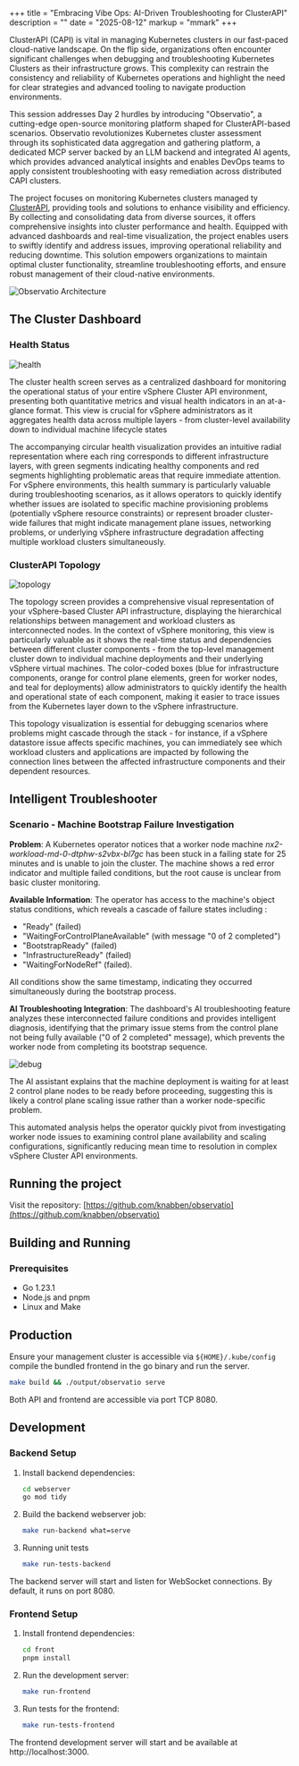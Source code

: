+++
title = "Embracing Vibe Ops: AI-Driven Troubleshooting for ClusterAPI"
description = ""
date = "2025-08-12"
markup = "mmark"
+++

ClusterAPI (CAPI) is vital in managing Kubernetes clusters in our fast-paced cloud-native landscape. On the flip side, organizations often encounter significant challenges when debugging and troubleshooting Kubernetes Clusters as their infrastructure grows. This complexity can restrain the consistency and reliability of Kubernetes operations and highlight the need for clear strategies and advanced tooling to navigate production environments.

This session addresses Day 2 hurdles by introducing "Observatio", a cutting-edge open-source monitoring platform shaped for ClusterAPI-based scenarios. Observatio revolutionizes Kubernetes cluster assessment through its sophisticated data aggregation and gathering platform, a dedicated MCP server backed by an LLM backend and integrated AI agents, which provides advanced analytical insights and enables DevOps teams to apply consistent troubleshooting with easy remediation across distributed CAPI clusters.

The project focuses on monitoring Kubernetes clusters managed ty [ClusterAPI](https://cluster-api.sigs.k8s.io/), 
providing tools and solutions to enhance visibility and efficiency. By collecting and consolidating data from diverse sources, 
it offers comprehensive insights into cluster performance and health. Equipped with advanced dashboards and real-time visualization, 
the project enables users to swiftly identify and address issues, improving operational reliability and reducing downtime. 
This solution empowers organizations to maintain optimal cluster functionality, streamline troubleshooting efforts, 
and ensure robust management of their cloud-native environments.


![Observatio Architecture](./images/architecture.png?width=800px)

## The Cluster Dashboard

### Health Status

![health](./images/health.png "health")

The cluster health screen serves as a centralized dashboard for monitoring the operational status of your entire vSphere Cluster API environment, 
presenting both quantitative metrics and visual health indicators in an at-a-glance format. 
This view is crucial for vSphere administrators as it aggregates health data across multiple layers - from cluster-level availability down to individual machine lifecycle states 
The accompanying circular health visualization provides an intuitive radial representation where each ring corresponds to different infrastructure layers, with green segments indicating healthy components and red segments highlighting problematic areas that require immediate attention. 
For vSphere environments, this health summary is particularly valuable during troubleshooting scenarios, as it allows operators to quickly identify whether issues are isolated to specific machine provisioning problems 
(potentially vSphere resource constraints) or represent broader cluster-wide failures that might indicate management plane issues, 
networking problems, or underlying vSphere infrastructure degradation affecting multiple workload clusters simultaneously.

### ClusterAPI Topology

![topology](./images/topology.png "topology")

The topology screen provides a comprehensive visual representation of your vSphere-based Cluster API infrastructure, displaying the hierarchical relationships
between management and workload clusters as interconnected nodes. In the context of vSphere monitoring, this view is particularly valuable as it shows the real-time
status and dependencies between different cluster components - from the top-level management cluster down to individual machine deployments and their underlying vSphere virtual machines.
The color-coded boxes (blue for infrastructure components, orange for control plane elements, green for worker nodes, and teal for deployments) allow administrators to quickly 
identify the health and operational state of each component, making it easier to trace issues from the Kubernetes layer down to the vSphere infrastructure. 
This topology visualization is essential for debugging scenarios where problems might cascade through the stack - for instance, if a vSphere datastore issue affects specific machines,
you can immediately see which workload clusters and applications are impacted by following the connection lines between the affected infrastructure components and
their dependent resources.

## Intelligent Troubleshooter

### Scenario - Machine Bootstrap Failure Investigation

**Problem**: A Kubernetes operator notices that a worker node machine *nx2-workload-md-0-dtphw-s2vbx-bl7gc* has been stuck in a failing 
state for 25 minutes and is unable to join the cluster. The machine shows a red error indicator and multiple failed conditions, 
but the root cause is unclear from basic cluster monitoring.
**Available Information**: The operator has access to the machine's object status conditions, which reveals a cascade 
of failure states including :
- "Ready" (failed)
- "WaitingForControlPlaneAvailable" (with message "0 of 2 completed")
- "BootstrapReady" (failed)
- "InfrastructureReady" (failed)
- "WaitingForNodeRef" (failed). 
All conditions show the same timestamp, indicating they occurred simultaneously during the bootstrap process.
**AI Troubleshooting Integration**: The dashboard's AI troubleshooting feature analyzes these interconnected failure conditions and provides intelligent diagnosis, 
identifying that the primary issue stems from the control plane not being fully available ("0 of 2 completed" message), which prevents the worker node from 
completing its bootstrap sequence. 

![debug](./images/debug-ai.gif "debug")

The AI assistant explains that the machine deployment is waiting for at least 2 control plane nodes to be ready before proceeding, 
suggesting this is likely a control plane scaling issue rather than a worker node-specific problem. 
This automated analysis helps the operator quickly pivot from investigating worker node issues to examining control plane availability 
and scaling configurations, significantly reducing mean time to resolution in complex vSphere Cluster API environments.

## Running the project

Visit the repository: [https://github.com/knabben/observatio](https://github.com/knabben/observatio)

## Building and Running

### Prerequisites

- Go 1.23.1
- Node.js and pnpm
- Linux and Make
## Production
Ensure your management cluster is accessible via `${HOME}/.kube/config` compile the bundled frontend in the go binary 
and run the server.
```bash
make build && ./output/observatio serve
```
Both API and frontend are accessible via port TCP 8080.

## Development

### Backend Setup

1. Install backend dependencies:
   ```bash
   cd webserver
   go mod tidy
   ```
2. Build the backend webserver job:
   ```bash
   make run-backend what=serve
   ```
3. Running unit tests
   ```bash
   make run-tests-backend
   ```
The backend server will start and listen for WebSocket connections. By default, it runs on port 8080.

### Frontend Setup

1. Install frontend dependencies:
   ```bash
   cd front
   pnpm install
   ```
2. Run the development server:
   ```bash
   make run-frontend
   ```
3. Run tests for the frontend:
   ```bash
   make run-tests-frontend
   ```
 
The frontend development server will start and be available at http://localhost:3000.

